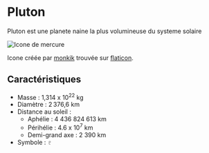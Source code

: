 # Pluton

Pluton est une planete naine la plus volumineuse du systeme solaire 

![Icone de mercure](mercure.png)

Icone créée par [monkik](https://www.flaticon.com/authors/monkik) trouvée sur [flaticon](https://www.flaticon.com/).

## Caractéristiques

- Masse : 1,314 x 10<sup>22</sup> kg
- Diamètre : 2 376,6 km
- Distance au soleil :
  - Aphélie : 4 436 824 613 km
  - Périhélie : 4.6 x 10<sup>7</sup> km
  - Demi-grand axe : 2 390 km
- Symbole : &#x2647;